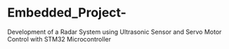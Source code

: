 # Embedded_Project-
Development of a Radar System using Ultrasonic Sensor and Servo Motor Control with STM32 Microcontroller
